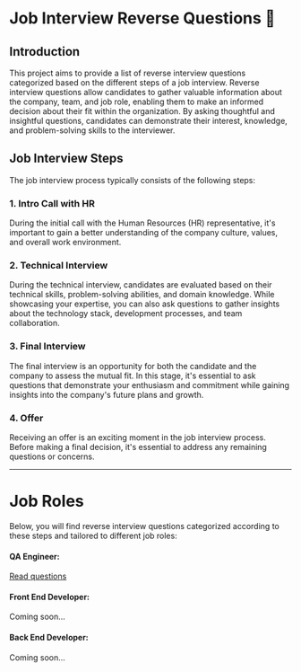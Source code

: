 # Job Interview Reverse Questions 🤔

## Introduction
This project aims to provide a list of reverse interview questions categorized based on the different steps of a job interview. Reverse interview questions allow candidates to gather valuable information about the company, team, and job role, enabling them to make an informed decision about their fit within the organization. By asking thoughtful and insightful questions, candidates can demonstrate their interest, knowledge, and problem-solving skills to the interviewer.

## Job Interview Steps
The job interview process typically consists of the following steps:

### 1. Intro Call with HR
During the initial call with the Human Resources (HR) representative, it's important to gain a better understanding of the company culture, values, and overall work environment. 

### 2. Technical Interview
During the technical interview, candidates are evaluated based on their technical skills, problem-solving abilities, and domain knowledge. While showcasing your expertise, you can also ask questions to gather insights about the technology stack, development processes, and team collaboration. 

### 3. Final Interview
The final interview is an opportunity for both the candidate and the company to assess the mutual fit. In this stage, it's essential to ask questions that demonstrate your enthusiasm and commitment while gaining insights into the company's future plans and growth.

### 4. Offer
Receiving an offer is an exciting moment in the job interview process. Before making a final decision, it's essential to address any remaining questions or concerns.

---
# Job Roles 

Below, you will find reverse interview questions categorized according to these steps and tailored to different job roles:

#### QA Engineer: 
[Read questions](QA/QAEngineer.md)

#### Front End Developer:
Coming soon...

#### Back End Developer:
Coming soon...

